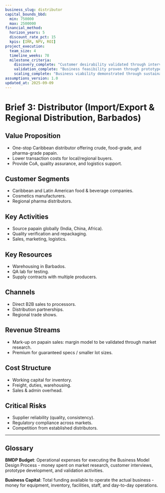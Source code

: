 ```yaml
---
business_slug: distributor
capital_bounds_bbd:
  min: 750000
  max: 2500000
financial_method:
  horizon_years: 5
  discount_rate_pct: 15
  kpis: [IRR, NPV, ROI]
project_execution:
  team_size: 4
  timeline_weeks: 78
  milestone_criteria:
    discovery_complete: "Customer desirability validated through interviews and market research"
    validation_complete: "Business feasibility proven through prototype testing and early sales"
    scaling_complete: "Business viability demonstrated through sustainable operations and growth"
assumptions_version: 1.0
updated_at: 2025-09-09
---
```


# **Brief 3: Distributor (Import/Export & Regional Distribution, Barbados)**

## Value Proposition

* One-stop Caribbean distributor offering crude, food-grade, and pharma-grade papain.  
* Lower transaction costs for local/regional buyers.  
* Provide CoA, quality assurance, and logistics support.

## Customer Segments

* Caribbean and Latin American food & beverage companies.  
* Cosmetics manufacturers.  
* Regional pharma distributors.

## Key Activities

* Source papain globally (India, China, Africa).  
* Quality verification and repackaging.  
* Sales, marketing, logistics.

## Key Resources

* Warehousing in Barbados.  
* QA lab for testing.  
* Supply contracts with multiple producers.

## Channels

* Direct B2B sales to processors.  
* Distribution partnerships.  
* Regional trade shows.

## Revenue Streams

* Mark-up on papain sales: margin model to be validated through market research.  
* Premium for guaranteed specs / smaller lot sizes.

## Cost Structure

* Working capital for inventory.  
* Freight, duties, warehousing.  
* Sales & admin overhead.

## Critical Risks

* Supplier reliability (quality, consistency).  
* Regulatory compliance across markets.  
* Competition from established distributors.

---

## Glossary

**BMDP Budget**: Operational expenses for executing the Business Model Design Process - money spent on market research, customer interviews, prototype development, and validation activities.

**Business Capital**: Total funding available to operate the actual business - money for equipment, inventory, facilities, staff, and day-to-day operations.
